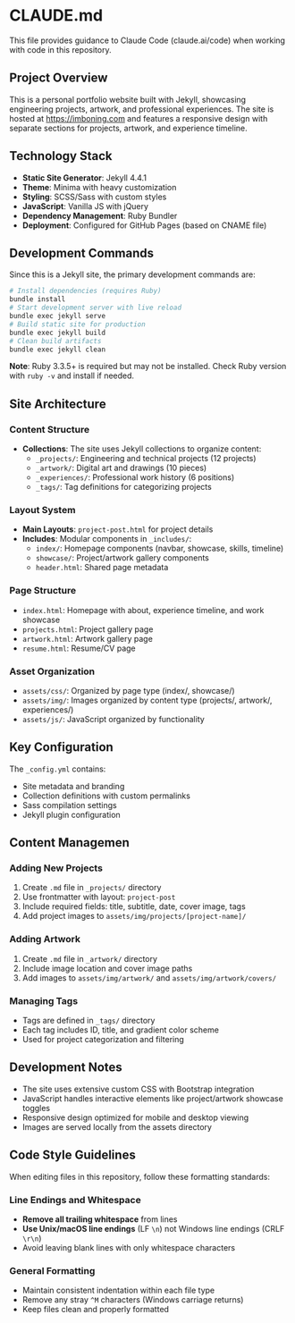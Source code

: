 # CLAUDE.md
This file provides guidance to Claude Code (claude.ai/code) when working with code in this repository.
## Project Overview
This is a personal portfolio website built with Jekyll, showcasing engineering projects, artwork, and professional experiences. The site is hosted at https://imboning.com and features a responsive design with separate sections for projects, artwork, and experience timeline.
## Technology Stack
- **Static Site Generator**: Jekyll 4.4.1
- **Theme**: Minima with heavy customization
- **Styling**: SCSS/Sass with custom styles
- **JavaScript**: Vanilla JS with jQuery
- **Dependency Management**: Ruby Bundler
- **Deployment**: Configured for GitHub Pages (based on CNAME file)
## Development Commands
Since this is a Jekyll site, the primary development commands are:
```bash
# Install dependencies (requires Ruby)
bundle install
# Start development server with live reload
bundle exec jekyll serve
# Build static site for production
bundle exec jekyll build
# Clean build artifacts
bundle exec jekyll clean
```
**Note**: Ruby 3.3.5+ is required but may not be installed. Check Ruby version with `ruby -v` and install if needed.
## Site Architecture
### Content Structure
- **Collections**: The site uses Jekyll collections to organize content:
  - `_projects/`: Engineering and technical projects (12 projects)
  - `_artwork/`: Digital art and drawings (10 pieces)
  - `_experiences/`: Professional work history (6 positions)
  - `_tags/`: Tag definitions for categorizing projects
### Layout System
- **Main Layouts**: `project-post.html` for project details
- **Includes**: Modular components in `_includes/`:
  - `index/`: Homepage components (navbar, showcase, skills, timeline)
  - `showcase/`: Project/artwork gallery components
  - `header.html`: Shared page metadata
### Page Structure
- `index.html`: Homepage with about, experience timeline, and work showcase
- `projects.html`: Project gallery page
- `artwork.html`: Artwork gallery page
- `resume.html`: Resume/CV page
### Asset Organization
- `assets/css/`: Organized by page type (index/, showcase/)
- `assets/img/`: Images organized by content type (projects/, artwork/, experiences/)
- `assets/js/`: JavaScript organized by functionality
## Key Configuration
The `_config.yml` contains:
- Site metadata and branding
- Collection definitions with custom permalinks
- Sass compilation settings
- Jekyll plugin configuration
## Content Managemen
### Adding New Projects
1. Create `.md` file in `_projects/` directory
2. Use frontmatter with layout: `project-post`
3. Include required fields: title, subtitle, date, cover image, tags
4. Add project images to `assets/img/projects/[project-name]/`
### Adding Artwork
1. Create `.md` file in `_artwork/` directory
2. Include image location and cover image paths
3. Add images to `assets/img/artwork/` and `assets/img/artwork/covers/`
### Managing Tags
- Tags are defined in `_tags/` directory
- Each tag includes ID, title, and gradient color scheme
- Used for project categorization and filtering
## Development Notes
- The site uses extensive custom CSS with Bootstrap integration
- JavaScript handles interactive elements like project/artwork showcase toggles
- Responsive design optimized for mobile and desktop viewing
- Images are served locally from the assets directory
## Code Style Guidelines
When editing files in this repository, follow these formatting standards:
### Line Endings and Whitespace
- **Remove all trailing whitespace** from lines
- **Use Unix/macOS line endings** (LF `\n`) not Windows line endings (CRLF `\r\n`)
- Avoid leaving blank lines with only whitespace characters
### General Formatting
- Maintain consistent indentation within each file type
- Remove any stray `^M` characters (Windows carriage returns)
- Keep files clean and properly formatted